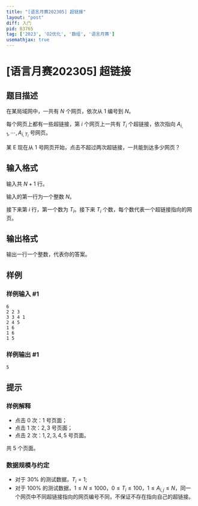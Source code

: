 ```yaml
---
title: "[语言月赛202305] 超链接"
layout: "post"
diff: 入门
pid: B3765
tag: ['2023', 'O2优化', '数组', '语言月赛']
usemathjax: true
---
```


# [语言月赛202305] 超链接
## 题目描述

在某局域网中，一共有 $N$ 个网页，依次从 $1$ 编号到 $N$。

每个网页上都有一些超链接，第 $i$ 个网页上一共有 $T_i$ 个超链接，依次指向 $A_{i,1},\cdots,A_{i,T_i}$ 号网页。

某 E 现在从 $1$ 号网页开始，点击不超过两次超链接，一共能到达多少网页？
## 输入格式

输入共 $N+1$ 行。

输入的第一行为一个整数 $N$。

接下来第 $i$ 行，第一个数为 $T_i$。接下来 $T_i$ 个数，每个数代表一个超链接指向的网页。
## 输出格式

输出一行一个整数，代表你的答案。
## 样例

### 样例输入 #1
```
6
2 2 3
3 3 4 1
2 4 5
1 6
1 6
1 5

```
### 样例输出 #1
```
5
```
## 提示

### 样例解释

 - 点击 $0$ 次：$1$ 号页面；
 - 点击 $1$ 次：$2,3$ 号页面；
 - 点击 $2$ 次：$1, 2, 3, 4,5$ 号页面。

共 $5$ 个页面。

### 数据规模与约定

 - 对于 $30\%$ 的测试数据，$T_i = 1$;
 - 对于 $100\%$ 的测试数据，$1 \le N \le 1000$，$0 \le T_i \le 100$，$1 \le A_{i,j} \le N$，同一个网页中不同超链接指向的网页编号不同，不保证不存在指向自己的超链接。
